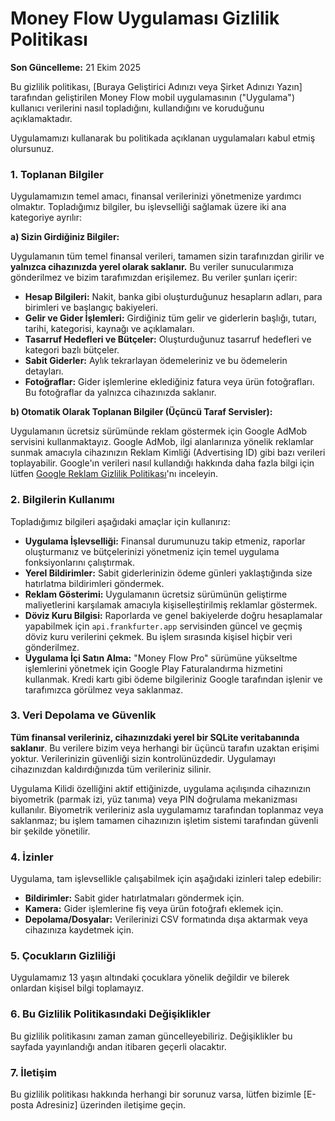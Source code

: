 # Money Flow Uygulaması Gizlilik Politikası

**Son Güncelleme:** 21 Ekim 2025

Bu gizlilik politikası, [Buraya Geliştirici Adınızı veya Şirket Adınızı Yazın] tarafından geliştirilen Money Flow mobil uygulamasının ("Uygulama") kullanıcı verilerini nasıl topladığını, kullandığını ve koruduğunu açıklamaktadır.

Uygulamamızı kullanarak bu politikada açıklanan uygulamaları kabul etmiş olursunuz.

### 1. Toplanan Bilgiler

Uygulamamızın temel amacı, finansal verilerinizi yönetmenize yardımcı olmaktır. Topladığımız bilgiler, bu işlevselliği sağlamak üzere iki ana kategoriye ayrılır:

**a) Sizin Girdiğiniz Bilgiler:**

Uygulamanın tüm temel finansal verileri, tamamen sizin tarafınızdan girilir ve **yalnızca cihazınızda yerel olarak saklanır.** Bu veriler sunucularımıza gönderilmez ve bizim tarafımızdan erişilemez. Bu veriler şunları içerir:

* **Hesap Bilgileri:** Nakit, banka gibi oluşturduğunuz hesapların adları, para birimleri ve başlangıç bakiyeleri.
* **Gelir ve Gider İşlemleri:** Girdiğiniz tüm gelir ve giderlerin başlığı, tutarı, tarihi, kategorisi, kaynağı ve açıklamaları.
* **Tasarruf Hedefleri ve Bütçeler:** Oluşturduğunuz tasarruf hedefleri ve kategori bazlı bütçeler.
* **Sabit Giderler:** Aylık tekrarlayan ödemeleriniz ve bu ödemelerin detayları.
* **Fotoğraflar:** Gider işlemlerine eklediğiniz fatura veya ürün fotoğrafları. Bu fotoğraflar da yalnızca cihazınızda saklanır.

**b) Otomatik Olarak Toplanan Bilgiler (Üçüncü Taraf Servisler):**

Uygulamanın ücretsiz sürümünde reklam göstermek için Google AdMob servisini kullanmaktayız. Google AdMob, ilgi alanlarınıza yönelik reklamlar sunmak amacıyla cihazınızın Reklam Kimliği (Advertising ID) gibi bazı verileri toplayabilir. Google'ın verileri nasıl kullandığı hakkında daha fazla bilgi için lütfen [Google Reklam Gizlilik Politikası](https://policies.google.com/technologies/ads)'nı inceleyin.

### 2. Bilgilerin Kullanımı

Topladığımız bilgileri aşağıdaki amaçlar için kullanırız:

* **Uygulama İşlevselliği:** Finansal durumunuzu takip etmeniz, raporlar oluşturmanız ve bütçelerinizi yönetmeniz için temel uygulama fonksiyonlarını çalıştırmak.
* **Yerel Bildirimler:** Sabit giderlerinizin ödeme günleri yaklaştığında size hatırlatma bildirimleri göndermek.
* **Reklam Gösterimi:** Uygulamanın ücretsiz sürümünün geliştirme maliyetlerini karşılamak amacıyla kişiselleştirilmiş reklamlar göstermek.
* **Döviz Kuru Bilgisi:** Raporlarda ve genel bakiyelerde doğru hesaplamalar yapabilmek için `api.frankfurter.app` servisinden güncel ve geçmiş döviz kuru verilerini çekmek. Bu işlem sırasında kişisel hiçbir veri gönderilmez.
* **Uygulama İçi Satın Alma:** "Money Flow Pro" sürümüne yükseltme işlemlerini yönetmek için Google Play Faturalandırma hizmetini kullanmak. Kredi kartı gibi ödeme bilgileriniz Google tarafından işlenir ve tarafımızca görülmez veya saklanmaz.

### 3. Veri Depolama ve Güvenlik

**Tüm finansal verileriniz, cihazınızdaki yerel bir SQLite veritabanında saklanır**. Bu verilere bizim veya herhangi bir üçüncü tarafın uzaktan erişimi yoktur. Verilerinizin güvenliği sizin kontrolünüzdedir. Uygulamayı cihazınızdan kaldırdığınızda tüm verileriniz silinir.

Uygulama Kilidi özelliğini aktif ettiğinizde, uygulama açılışında cihazınızın biyometrik (parmak izi, yüz tanıma) veya PIN doğrulama mekanizması kullanılır. Biyometrik verileriniz asla uygulamamız tarafından toplanmaz veya saklanmaz; bu işlem tamamen cihazınızın işletim sistemi tarafından güvenli bir şekilde yönetilir.

### 4. İzinler

Uygulama, tam işlevsellikle çalışabilmek için aşağıdaki izinleri talep edebilir:

* **Bildirimler:** Sabit gider hatırlatmaları göndermek için.
* **Kamera:** Gider işlemlerine fiş veya ürün fotoğrafı eklemek için.
* **Depolama/Dosyalar:** Verilerinizi CSV formatında dışa aktarmak veya cihazınıza kaydetmek için.

### 5. Çocukların Gizliliği

Uygulamamız 13 yaşın altındaki çocuklara yönelik değildir ve bilerek onlardan kişisel bilgi toplamayız.

### 6. Bu Gizlilik Politikasındaki Değişiklikler

Bu gizlilik politikasını zaman zaman güncelleyebiliriz. Değişiklikler bu sayfada yayınlandığı andan itibaren geçerli olacaktır.

### 7. İletişim

Bu gizlilik politikası hakkında herhangi bir sorunuz varsa, lütfen bizimle [E-posta Adresiniz] üzerinden iletişime geçin.

